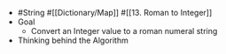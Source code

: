 - #String #[[Dictionary/Map]] #[[13. Roman to Integer]]
- Goal
	- Convert an Integer value to a roman numeral string
- Thinking behind the Algorithm